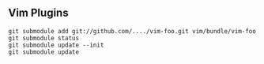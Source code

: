 Vim Plugins
----------------

    git submodule add git://github.com/..../vim-foo.git vim/bundle/vim-foo
    git submodule status
    git submodule update --init
    git submodule update
